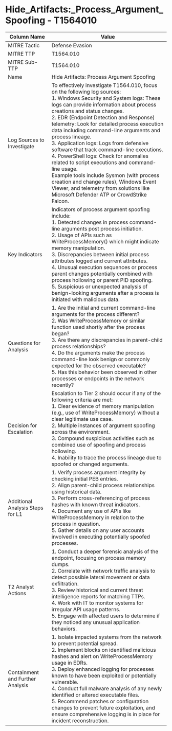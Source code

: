 # Hide_Artifacts:_Process_Argument_Spoofing - T1564010

| Column Name | Value |
|-------------|-------|
| MITRE Tactic | Defense Evasion |
| MITRE TTP | T1564.010 |
| MITRE Sub-TTP | T1564.010 |
| Name | Hide Artifacts: Process Argument Spoofing |
| Log Sources to Investigate | To effectively investigate T1564.010, focus on the following log sources: <br>1. Windows Security and System logs: These logs can provide information about process creations and status changes.<br>2. EDR (Endpoint Detection and Response) telemetry: Look for detailed process execution data including command-line arguments and process lineage.<br>3. Application logs: Logs from defensive software that track command-line executions.<br>4. PowerShell logs: Check for anomalies related to script executions and command-line usage.<br>Example tools include Sysmon (with process creation and change rules), Windows Event Viewer, and telemetry from solutions like Microsoft Defender ATP or CrowdStrike Falcon. |
| Key Indicators | Indicators of process argument spoofing include: <br>1. Detected changes in process command-line arguments post process initiation. <br>2. Usage of APIs such as WriteProcessMemory() which might indicate memory manipulation. <br>3. Discrepancies between initial process attributes logged and current attributes. <br>4. Unusual execution sequences or process parent changes potentially combined with process hollowing or parent PID spoofing.<br>5. Suspicious or unexpected analysis of benign-looking arguments after a process is initiated with malicious data. |
| Questions for Analysis | 1. Are the initial and current command-line arguments for the process different? <br>2. Was WriteProcessMemory or similar function used shortly after the process began? <br>3. Are there any discrepancies in parent-child process relationships? <br>4. Do the arguments make the process command-line look benign or commonly expected for the observed executable? <br>5. Has this behavior been observed in other processes or endpoints in the network recently? |
| Decision for Escalation | Escalation to Tier 2 should occur if any of the following criteria are met: <br>1. Clear evidence of memory manipulation (e.g., use of WriteProcessMemory) without a clear legitimate use case. <br>2. Multiple instances of argument spoofing across the environment. <br>3. Compound suspicious activities such as combined use of spoofing and process hollowing. <br>4. Inability to trace the process lineage due to spoofed or changed arguments. |
| Additional Analysis Steps for L1 | 1. Verify process argument integrity by checking initial PEB entries. <br>2. Align parent-child process relationships using historical data. <br>3. Perform cross-referencing of process hashes with known threat indicators. <br>4. Document any use of APIs like WriteProcessMemory in relation to the process in question. <br>5. Gather details on any user accounts involved in executing potentially spoofed processes. |
| T2 Analyst Actions | 1. Conduct a deeper forensic analysis of the endpoint, focusing on process memory dumps. <br>2. Correlate with network traffic analysis to detect possible lateral movement or data exfiltration. <br>3. Review historical and current threat intelligence reports for matching TTPs. <br>4. Work with IT to monitor systems for irregular API usage patterns. <br>5. Engage with affected users to determine if they noticed any unusual application behaviors. |
| Containment and Further Analysis | 1. Isolate impacted systems from the network to prevent potential spread. <br>2. Implement blocks on identified malicious hashes and alert on WriteProcessMemory usage in EDRs. <br>3. Deploy enhanced logging for processes known to have been exploited or potentially vulnerable. <br>4. Conduct full malware analysis of any newly identified or altered executable files. <br>5. Recommend patches or configuration changes to prevent future exploitation, and ensure comprehensive logging is in place for incident reconstruction. |
